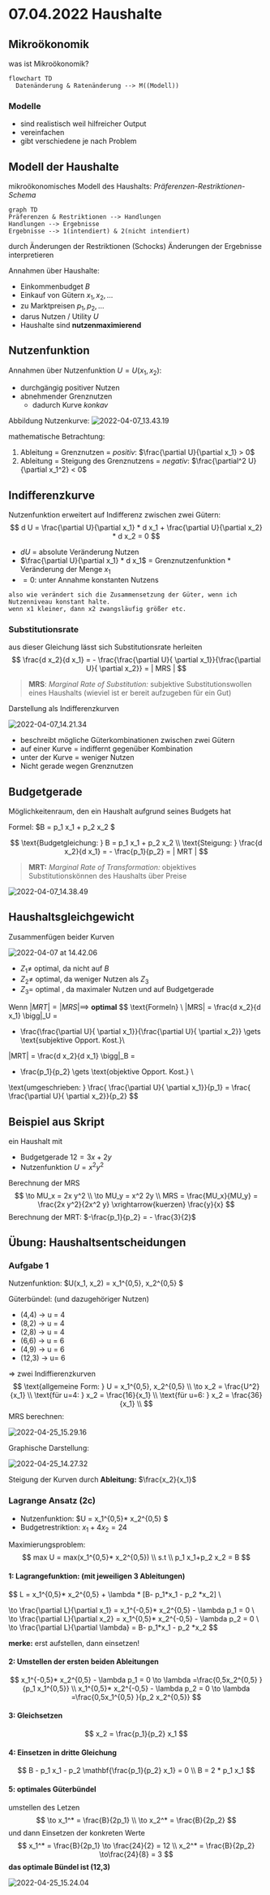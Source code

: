 
# 07.04.2022 Haushalte

##  Mikroökonomik
was ist Mikroökonomik?
```mermaid
flowchart TD
  Datenänderung & Ratenänderung --> M((Modell)) 
```
### Modelle
- sind realistisch weil hilfreicher Output
- vereinfachen
- gibt verschiedene je nach Problem

## Modell der Haushalte
mikroökonomisches Modell des Haushalts: *Präferenzen-Restriktionen-Schema*
```mermaid
graph TD
Präferenzen & Restriktionen --> Handlungen
Handlungen --> Ergebnisse
Ergebnisse --> 1(intendiert) & 2(nicht intendiert)
```
durch Änderungen der Restriktionen (Schocks) Änderungen der Ergebnisse interpretieren

Annahmen über Haushalte:
- Einkommenbudget *B*
- Einkauf von Gütern $x_{1}, x_{2},...$
- zu Marktpreisen $p_{1}, p_{2},...$
- darus Nutzen / Utility *U*
- Haushalte sind **nutzenmaximierend**



## Nutzenfunktion

Annahmen über Nutzenfunktion $U = U(x_1,x_2)$:

- durchgängig positiver Nutzen
- abnehmender Grenznutzen
    - dadurch Kurve *konkav*

Abbildung Nutzenkurve: ![2022-04-07_13.43.19](../images/2022-04-07_13.43.19.jpg)

mathematische Betrachtung:

1. Ableitung = Grenznutzen = *positiv*: $\frac{\partial U}{\partial x_1} > 0$
2. Ableitung = Steigung des Grenznutzens = *negativ*: $\frac{\partial^2 U}{\partial x_1^2} < 0$

## Indifferenzkurve

Nutzenfunktion erweitert auf Indifferenz zwischen zwei Gütern:
$$
d U = \frac{\partial U}{\partial x_1} * d x_1 + \frac{\partial U}{\partial x_2} * d x_2 = 0
$$

- $d U$ = absolute Veränderung Nutzen
- $\frac{\partial U}{\partial x_1} * d x_1$ = Grenznutzenfunktion * Veränderung der Menge $x_1$
- $=0$: unter Annahme konstanten Nutzens

```
also wie verändert sich die Zusammensetzung der Güter, wenn ich Nutzenniveau konstant halte. 
wenn x1 kleiner, dann x2 zwangsläufig größer etc.
```

### Substitutionsrate

aus dieser Gleichung lässt sich Substitutionsrate herleiten
$$
\frac{d x_2}{d x_1} = - \frac{\frac{\partial U}{ \partial x_1}}{\frac{\partial U}{ \partial x_2}} = | MRS |
$$

> **MRS**: *Marginal Rate of Substitution:* subjektive Substitutionswollen eines Haushalts (wieviel ist er bereit aufzugeben für ein Gut)

Darstellung als Indifferenzkurven

![2022-04-07_14.21.34](../images/2022-04-07_14.21.34.jpg)

- beschreibt mögliche Güterkombinationen zwischen zwei Gütern
- auf einer Kurve = indiffernt gegenüber Kombination
- unter der Kurve = weniger Nutzen 
- Nicht gerade wegen Grenznutzen



## Budgetgerade

Möglichkeitenraum, den ein Haushalt aufgrund seines Budgets hat

Formel: $B = p_1 x_1 + p_2 x_2 $


$$
\text{Budgetgleichung: } B = p_1 x_1 + p_2 x_2  \\
\text{Steigung: } \frac{d x_2}{d x_1} = - \frac{p_1}{p_2} = | MRT |
$$

> **MRT:** *Marginal Rate of Transformation:* objektives Substitutionskönnen des Haushalts über Preise

![2022-04-07_14.38.49](../images/2022-04-07_14.38.49.jpg)

## Haushaltsgleichgewicht

Zusammenfügen beider Kurven

![ 2022-04-07 at 14.42.06](../images/2022-04-07_14.42.06.jpg)

- $Z_1 \neq$  optimal, da nicht auf *B*
- $Z_2 \neq$ optimal, da weniger Nutzen als $Z_3$
- $Z_3 =$ optimal , da maximaler Nutzen und auf Budgetgerade

Wenn  $|MRT| = |MRS| \implies$ **optimal**
$$
\text{Formeln} \\
|MRS| = \frac{d x_2}{d x_1} \bigg|_U = 
- \frac{\frac{\partial U}{ \partial x_1}}{\frac{\partial U}{ \partial x_2}}  \gets  \text{subjektive Opport. Kost.}\\

|MRT| = \frac{d x_2}{d x_1} \bigg|_B =
- \frac{p_1}{p_2} 
\gets  \text{objektive Opport. Kost.} \\

\text{umgeschrieben: } 
\frac{ \frac{\partial U}{ \partial x_1}}{p_1} = 
\frac{ \frac{\partial U}{ \partial x_2}}{p_2}
$$

## Beispiel aus Skript

ein Haushalt mit

- Budgetgerade $12 = 3 x + 2y$
- Nutzenfunktion $U = x^2 y^2$

Berechnung der MRS
$$
\to MU_x = 2x y^2 \\
\to MU_y = x^2 2y \\
MRS = \frac{MU_x}{MU_y} = \frac{2x y^2}{2x^2 y} \xrightarrow{kuerzen} \frac{y}{x}
$$
Berechnung der MRT: $-\frac{p_1}{p_2} = - \frac{3}{2}$



## Übung: Haushaltsentscheidungen

### Aufgabe 1

Nutzenfunktion: $U(x_1, x_2) = x_1^{0,5}, x_2^{0,5} $

Güterbündel: (und dazugehöriger Nutzen)

- (4,4) -> u = 4
- (8,2) -> u = 4
- (2,8) -> u = 4
- (6,6) -> u = 6
- (4,9) -> u = 6
- (12,3) -> u= 6

=> zwei Indiffierenzkurven
$$
\text{allgemeine Form: } U = x_1^{0,5}, x_2^{0,5} \\
\to x_2 = \frac{U^2}{x_1} \\
\text{für u=4: } x_2 = \frac{16}{x_1} \\
\text{für u=6: } x_2 = \frac{36}{x_1} \\
$$
MRS berechnen: 

![2022-04-25_15.29.16](../images/2022-04-25_15.29.16.jpg)

Graphische Darstellung:

![2022-04-25_14.27.32](../images/2022-04-25_14.27.32.jpg)

Steigung der Kurven durch **Ableitung:** $\frac{x_2}{x_1}$



### Lagrange Ansatz (2c)

- Nutzenfunktion: $U = x_1^{0,5}* x_2^{0,5} $
- Budgetrestriktion:  $x_1 + 4x_2 = 24$

Maximierungsproblem:
$$
max U = max(x_1^{0,5}* x_2^{0,5}) \\
s.t \\
p_1 x_1+p_2 x_2 = B
$$

#### 1: Lagrangefunktion: (mit jeweiligen 3 Ableitungen)

$$
L = x_1^{0,5}* x_2^{0,5} + \lambda * [B- p_1*x_1 - p_2 *x_2] \\ 

\to \frac{\partial L}{\partial x_1} = 
x_1^{-0,5}* x_2^{0,5} - \lambda p_1 = 0
\\
\to \frac{\partial L}{\partial x_2} = 
x_1^{0,5}* x_2^{-0,5} - \lambda p_2 = 0 
\\
\to \frac{\partial L}{\partial \lambda} = B- p_1*x_1 - p_2 *x_2
$$

**merke:** erst aufstellen, dann einsetzen!

#### 2: Umstellen der ersten beiden Ableitungen

$$
x_1^{-0,5}* x_2^{0,5} - \lambda p_1 = 0  \to  \lambda =\frac{0,5x_2^{0,5} }{p_1 x_1^{0,5}} \\
x_1^{0,5}* x_2^{-0,5} - \lambda p_2 = 0  \to \lambda =\frac{0,5x_1^{0,5} }{p_2 x_2^{0,5}}
$$

#### 3: Gleichsetzen

$$
x_2 = \frac{p_1}{p_2} x_1
$$

#### 4: Einsetzen in dritte Gleichung

$$
B - p_1 x_1 - p_2 \mathbf{\frac{p_1}{p_2} x_1} = 0 \\
B = 2 * p_1 x_1
$$

#### 5: optimales Güterbündel

umstellen des Letzen
$$
\to x_1^* = \frac{B}{2p_1} \\
\to x_2^* = \frac{B}{2p_2}
$$
und dann Einsetzen der konkreten Werte
$$
x_1^* = \frac{B}{2p_1} \to \frac{24}{2} = 12 \\
x_2^* = \frac{B}{2p_2} \to\frac{24}{8} = 3
$$
**das optimale Bündel ist (12,3)**

![2022-04-25_15.24.04](../images/2022-04-25_15.24.04.jpg)
